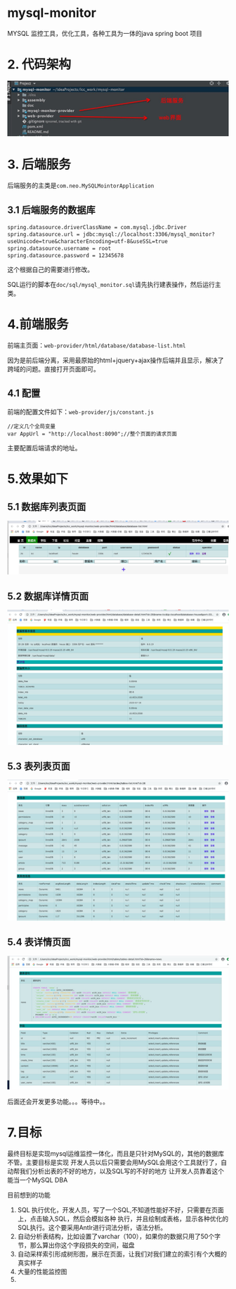 # mysql-monitor
MYSQL 监控工具，优化工具，各种工具为一体的java spring boot 项目



# 2. 代码架构

![image-20200718131717024](./doc/images/image-20200718131717024.png)

# 3. 后端服务

后端服务的主类是`com.neo.MySQLMointorApplication`

## 3.1 后端服务的数据库

```shell
spring.datasource.driverClassName = com.mysql.jdbc.Driver
spring.datasource.url = jdbc:mysql://localhost:3306/mysql_monitor?useUnicode=true&characterEncoding=utf-8&useSSL=true
spring.datasource.username = root
spring.datasource.password = 12345678
```

这个根据自己的需要进行修改。

SQL运行的脚本在`doc/sql/mysql_monitor.sql`请先执行建表操作，然后运行主类。

# 4.前端服务

前端主页面：`web-provider/html/database/database-list.html`

因为是前后端分离，采用最原始的html+jquery+ajax操作后端并且显示，解决了跨域的问题。直接打开页面即可。

## 4.1 配置

前端的配置文件如下：`web-provider/js/constant.js`

```shell
//定义几个全局变量
var AppUrl = "http://localhost:8090";//整个页面的请求页面

```

主要配置后端请求的地址。

# 5.效果如下

## 5.1 数据库列表页面

![image-20200718132426182](doc/images/image-20200718132426182.png)

## 5.2 数据库详情页面

![image-20200718132451189](doc/images/image-20200718132451189.png)

## 5.3 表列表页面

![image-20200718132514464](doc/images/image-20200718132514464.png)

## 5.4 表详情页面

![image-20200718132536443](doc/images/image-20200718132536443.png)



后面还会开发更多功能。。。等待中。。

# 7.目标
最终目标是实现mysql运维监控一体化，而且是只针对MySQL的，其他的数据库不管。主要目标是实现
开发人员以后只需要会用MySQL会用这个工具就行了，自动帮我们分析出表的不好的地方，以及SQL写的不好的地方
让开发人员靠着这个能当一个MySQL DBA

目前想到的功能

1. SQL 执行优化，开发人员，写了一个SQL,不知道性能好不好，只需要在页面上，点击输入SQL，然后会模拟各种
   执行，并且绘制成表格，显示各种优化的SQL执行。这个要采用Antlr进行词法分析，语法分析。
2. 自动分析表结构，比如设置了varchar（100），如果你的数据只用了50个字节，那么算出你这个字段损失的空间，磁盘
3. 自动采样索引形成树形图，展示在页面，让我们对我们建立的索引有个大概的真实样子
4. 大量的性能监控图
5. 